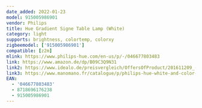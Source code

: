 ```yaml
---
date_added: 2022-01-23
model: 915005986901
vendor: Philips
title: Hue Gradient Signe Table Lamp (White)
category: light
supports: brightness, colortemp, colorxy
zigbeemodel: ['915005986901']
compatible: [z2m]
mlink: https://www.philips-hue.com/en-us/p/-/046677803483
link: https://www.amazon.de/dp/B09C3Q9N31
link2: https://www.idealo.de/preisvergleich/OffersOfProduct/201611209_-hue-gradient-signe-table-bluetooth-weiss-915005986901-philips.html
link3: https://www.manomano.fr/catalogue/p/philips-hue-white-and-color-ambiance-lampe--poser-gradient-signe-blanc-41424602
EAN: 
  - '046677803483'
  - 8718696176238 
  - 915005986901
---
```

